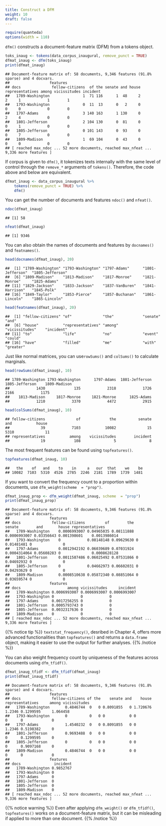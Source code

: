 ```yaml
---
title: Construct a DFM
weight: 10
draft: false
---
```



```r
require(quanteda)
options(width = 110)
```

`dfm()` constructs a document-feature matrix (DFM) from a tokens object.


```r
toks_inaug <- tokens(data_corpus_inaugural, remove_punct = TRUE)
dfmat_inaug <- dfm(toks_inaug)
print(dfmat_inaug)
```

```
## Document-feature matrix of: 58 documents, 9,346 features (91.8% sparse) and 4 docvars.
##                  features
## docs              fellow-citizens  of the senate and house representatives among vicissitudes incident
##   1789-Washington               1  71 116      1  48     2               2     1            1        1
##   1793-Washington               0  11  13      0   2     0               0     0            0        0
##   1797-Adams                    3 140 163      1 130     0               2     4            0        0
##   1801-Jefferson                2 104 130      0  81     0               0     1            0        0
##   1805-Jefferson                0 101 143      0  93     0               0     7            0        0
##   1809-Madison                  1  69 104      0  43     0               0     0            0        0
## [ reached max_ndoc ... 52 more documents, reached max_nfeat ... 9,336 more features ]
```

If corpus is given to `dfm()`, it tokenizes texts internally with the same level of control through the `remove_*` arguments of `tokens()`. Therefore, the code above and below are equivalent.


```r
dfmat_inaug <- data_corpus_inaugural %>% 
    tokens(remove_punct = TRUE) %>% 
    dfm()
```

You can get the number of documents and features `ndoc()` and `nfeat()`.


```r
ndoc(dfmat_inaug)
```

```
## [1] 58
```

```r
nfeat(dfmat_inaug)
```

```
## [1] 9346
```

You can also obtain the names of documents and features by `docnames()` and `featnames()`.


```r
head(docnames(dfmat_inaug), 20)
```

```
##  [1] "1789-Washington" "1793-Washington" "1797-Adams"      "1801-Jefferson"  "1805-Jefferson" 
##  [6] "1809-Madison"    "1813-Madison"    "1817-Monroe"     "1821-Monroe"     "1825-Adams"     
## [11] "1829-Jackson"    "1833-Jackson"    "1837-VanBuren"   "1841-Harrison"   "1845-Polk"      
## [16] "1849-Taylor"     "1853-Pierce"     "1857-Buchanan"   "1861-Lincoln"    "1865-Lincoln"
```

```r
head(featnames(dfmat_inaug), 20)
```

```
##  [1] "fellow-citizens" "of"              "the"             "senate"          "and"            
##  [6] "house"           "representatives" "among"           "vicissitudes"    "incident"       
## [11] "to"              "life"            "no"              "event"           "could"          
## [16] "have"            "filled"          "me"              "with"            "greater"
```

Just like normal matrices, you can use`rowSums()` and `colSums()` to calculate marginals. 


```r
head(rowSums(dfmat_inaug), 10)
```

```
## 1789-Washington 1793-Washington      1797-Adams  1801-Jefferson  1805-Jefferson    1809-Madison 
##            1430             135            2318            1726            2166            1175 
##    1813-Madison     1817-Monroe     1821-Monroe      1825-Adams 
##            1210            3370            4472            2915
```

```r
head(colSums(dfmat_inaug), 10)
```

```
## fellow-citizens              of             the          senate             and           house 
##              39            7103           10082              15            5310              11 
## representatives           among    vicissitudes        incident 
##              19             108               5               8
```

The most frequent features can be found using `topfeatures()`.


```r
topfeatures(dfmat_inaug, 10)
```

```
##   the    of   and    to    in     a   our  that    we    be 
## 10082  7103  5310  4526  2785  2246  2181  1789  1739  1481
```

If you want to convert the frequency count to a proportion within documents, use `dfm_weight(scheme  = "prop")`.


```r
dfmat_inaug_prop <- dfm_weight(dfmat_inaug, scheme  = "prop")
print(dfmat_inaug_prop)
```

```
## Document-feature matrix of: 58 documents, 9,346 features (91.8% sparse) and 4 docvars.
##                  features
## docs              fellow-citizens         of        the       senate        and       house representatives
##   1789-Washington    0.0006993007 0.04965035 0.08111888 0.0006993007 0.03356643 0.001398601    0.0013986014
##   1793-Washington    0            0.08148148 0.09629630 0            0.01481481 0              0           
##   1797-Adams         0.0012942192 0.06039689 0.07031924 0.0004314064 0.05608283 0              0.0008628128
##   1801-Jefferson     0.0011587486 0.06025492 0.07531866 0            0.04692932 0              0           
##   1805-Jefferson     0            0.04662973 0.06602031 0            0.04293629 0              0           
##   1809-Madison       0.0008510638 0.05872340 0.08851064 0            0.03659574 0              0           
##                  features
## docs                     among vicissitudes     incident
##   1789-Washington 0.0006993007 0.0006993007 0.0006993007
##   1793-Washington 0            0            0           
##   1797-Adams      0.0017256255 0            0           
##   1801-Jefferson  0.0005793743 0            0           
##   1805-Jefferson  0.0032317636 0            0           
##   1809-Madison    0            0            0           
## [ reached max_ndoc ... 52 more documents, reached max_nfeat ... 9,336 more features ]
```

{{% notice tip %}}
`textstat_frequency()`, desribed in Chapter 4, offers more advanced functionalities than `topfeatures()` and returns a `data.frame` object, making it easier to use the output for further analyses.
{{% /notice %}}


You can also weight frequency count by uniqueness of the features across documents using `dfm_tfidf()`.


```r
dfmat_inaug_tfidf <- dfm_tfidf(dfmat_inaug)
print(dfmat_inaug_tfidf)
```

```
## Document-feature matrix of: 58 documents, 9,346 features (91.8% sparse) and 4 docvars.
##                  features
## docs              fellow-citizens of the    senate and    house representatives     among vicissitudes
##   1789-Washington       0.4846744  0   0 0.8091855   0 1.720676          1.2346 0.1299595     1.064458
##   1793-Washington       0          0   0 0           0 0                 0      0             0       
##   1797-Adams            1.4540232  0   0 0.8091855   0 0                 1.2346 0.5198382     0       
##   1801-Jefferson        0.9693488  0   0 0           0 0                 0      0.1299595     0       
##   1805-Jefferson        0          0   0 0           0 0                 0      0.9097168     0       
##   1809-Madison          0.4846744  0   0 0           0 0                 0      0             0       
##                  features
## docs               incident
##   1789-Washington 0.9852767
##   1793-Washington 0        
##   1797-Adams      0        
##   1801-Jefferson  0        
##   1805-Jefferson  0        
##   1809-Madison    0        
## [ reached max_ndoc ... 52 more documents, reached max_nfeat ... 9,336 more features ]
```

{{% notice warning %}}
Even after applying  `dfm_weight()` or `dfm_tfidf()`, `topfeatures()` works on a document-feature matrix, but it can be misleading if applied to more than one document.
{{% /notice %}}
